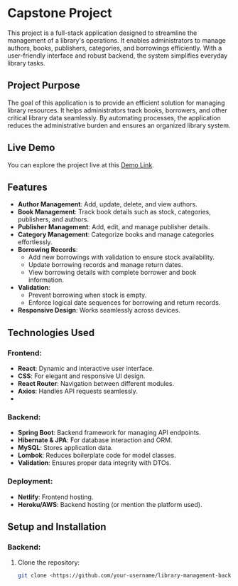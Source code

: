 # Capstone Project

This project is a full-stack application designed to streamline the management of a library's operations. It enables administrators to manage authors, books, publishers, categories, and borrowings efficiently. With a user-friendly interface and robust backend, the system simplifies everyday library tasks.

## Project Purpose

The goal of this application is to provide an efficient solution for managing library resources. It helps administrators track books, borrowers, and other critical library data seamlessly. By automating processes, the application reduces the administrative burden and ensures an organized library system.

## Live Demo

You can explore the project live at this [Demo Link](https://your-demo-link.com).

## Features

- **Author Management**: Add, update, delete, and view authors.
- **Book Management**: Track book details such as stock, categories, publishers, and authors.
- **Publisher Management**: Add, edit, and manage publisher details.
- **Category Management**: Categorize books and manage categories effortlessly.
- **Borrowing Records**:
  - Add new borrowings with validation to ensure stock availability.
  - Update borrowing records and manage return dates.
  - View borrowing details with complete borrower and book information.
- **Validation**:
  - Prevent borrowing when stock is empty.
  - Enforce logical date sequences for borrowing and return records.
- **Responsive Design**: Works seamlessly across devices.

## Technologies Used

### Frontend:

- **React**: Dynamic and interactive user interface.
- **CSS**: For elegant and responsive UI design.
- **React Router**: Navigation between different modules.
- **Axios**: Handles API requests seamlessly.
-

### Backend:

- **Spring Boot**: Backend framework for managing API endpoints.
- **Hibernate & JPA**: For database interaction and ORM.
- **MySQL**: Stores application data.
- **Lombok**: Reduces boilerplate code for model classes.
- **Validation**: Ensures proper data integrity with DTOs.

### Deployment:

- **Netlify**: Frontend hosting.
- **Heroku/AWS**: Backend hosting (or mention the platform used).

## Setup and Installation

### Backend:

1. Clone the repository:
   ```bash
   git clone <https://github.com/your-username/library-management-backend.git>
   ```
